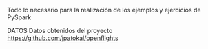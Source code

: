 Todo lo necesario para la realización de los ejemplos y ejercicios de PySpark

DATOS
Datos obtenidos del proyecto https://github.com/jpatokal/openflights
